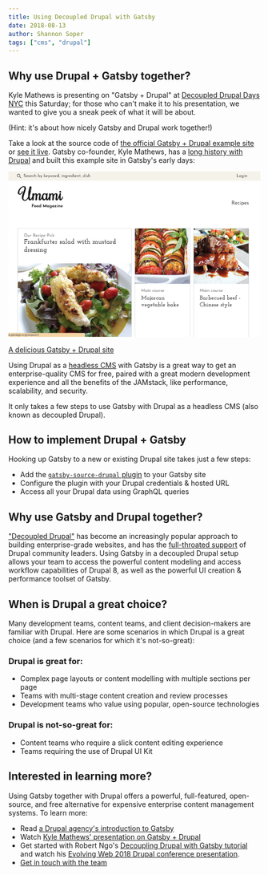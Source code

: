 ```yaml
---
title: Using Decoupled Drupal with Gatsby
date: 2018-08-13
author: Shannon Soper
tags: ["cms", "drupal"]
---
```


## Why use Drupal + Gatsby together?

Kyle Mathews is presenting on "Gatsby + Drupal" at [Decoupled Drupal Days NYC](https://2018.decoupleddays.com/session/decoupled-drupal-gatsby) this Saturday; for those who can't make it to his presentation, we wanted to give you a sneak peek of what it will be about.

(Hint: it's about how nicely Gatsby and Drupal work together!)

Take a look at the source code of [the official Gatsby + Drupal example site](https://github.com/gatsbyjs/gatsby/tree/master/examples/using-drupal) or [see it live](https://using-drupal.gatsbyjs.org/). Gatsby co-founder, Kyle Mathews, has a [long history with Drupal](/blog/2018-05-24-launching-new-gatsby-company/#drupal-and-the-lamp-stack) and built this example site in Gatsby's early days:

![Screenshot of decoupled Drupal site build with Gatsby](umami-site.png)

[A delicious Gatsby + Drupal site](https://using-drupal.gatsbyjs.org/)

Using Drupal as a [headless CMS](/docs/headless-cms/) with Gatsby is a great way to get an enterprise-quality CMS for free, paired with a great modern development experience and all the benefits of the JAMstack, like performance, scalability, and security.

It only takes a few steps to use Gatsby with Drupal as a headless CMS (also known as decoupled Drupal).

## How to implement Drupal + Gatsby

Hooking up Gatsby to a new or existing Drupal site takes just a few steps:

- Add the [`gatsby-source-drupal` plugin](/packages/gatsby-source-drupal/) to your Gatsby site
- Configure the plugin with your Drupal credentials & hosted URL
- Access all your Drupal data using GraphQL queries

## Why use Gatsby and Drupal together?

["Decoupled Drupal"](https://www.acquia.com/drupal/decoupled-drupal) has become an increasingly popular approach to building enterprise-grade websites, and has the [full-throated support](https://dri.es/how-to-decouple-drupal-in-2018) of Drupal community leaders.
Using Gatsby in a decoupled Drupal setup allows your team to access the powerful content modeling and access workflow capabilities of Drupal 8, as well as the powerful UI creation & performance toolset of Gatsby.

## When is Drupal a great choice?

Many development teams, content teams, and client decision-makers are familiar with Drupal. Here are some scenarios in which Drupal is a great choice (and a few scenarios for which it's not-so-great):

### Drupal is great for:

- Complex page layouts or content modelling with multiple sections per page
- Teams with multi-stage content creation and review processes
- Development teams who value using popular, open-source technologies

### Drupal is not-so-great for:

- Content teams who require a slick content editing experience
- Teams requiring the use of Drupal UI Kit

## Interested in learning more?

Using Gatsby together with Drupal offers a powerful, full-featured, open-source, and free alternative for expensive enterprise content management systems. To learn more:

- Read [a Drupal agency's introduction to Gatsby](https://www.mediacurrent.com/what-is-gatsby.js/)
- Watch [Kyle Mathews' presentation on Gatsby + Drupal](https://2017.badcamp.net/session/coding-development/beginner/headless-drupal-building-blazing-fast-websites-reactgatsbyjs)
- Get started with Robert Ngo's [Decoupling Drupal with Gatsby tutorial](https://evolvingweb.ca/blog/decoupling-drupal-gatsby) and watch his [Evolving Web 2018 Drupal conference presentation](https://www.youtube.com/watch?v=s5kUJRGDz6I).
- [Get in touch with the team](https://www.gatsbyjs.com/contact-us)
